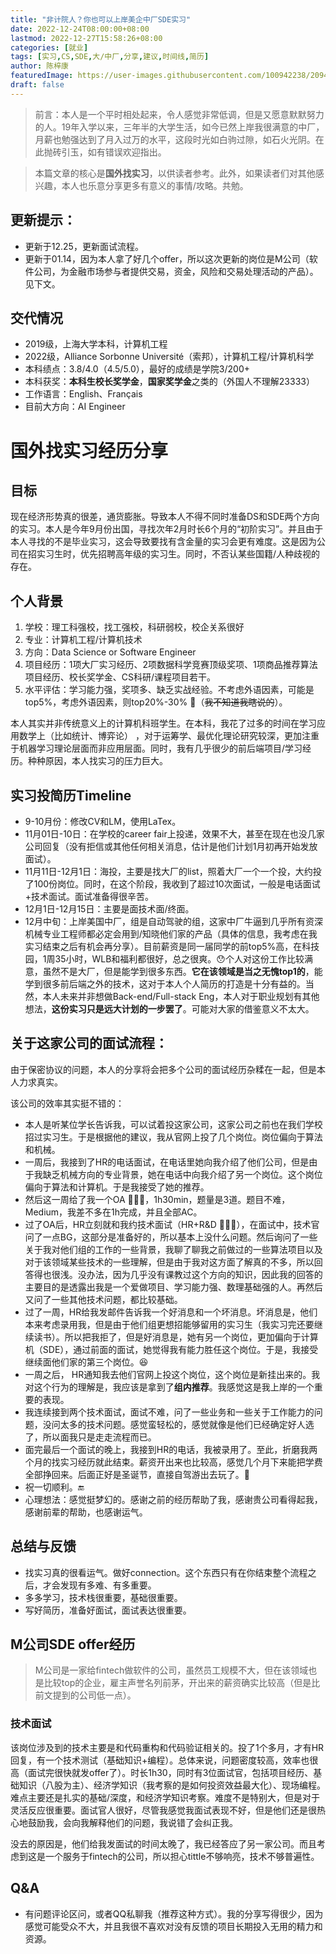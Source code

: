 ```yaml
---
title: "非计院人？你也可以上岸美企中厂SDE实习"
date: 2022-12-24T08:00:00+08:00
lastmod: 2022-12-27T15:58:26+08:00
categories: [就业]
tags: [实习,CS,SDE,大/中厂,分享,建议,时间线,简历]
author: 陈梓康
featuredImage: https://user-images.githubusercontent.com/100942238/209415436-8e8affe6-41c6-4277-bdbf-893f23521f2f.jpg
draft: false
---
```


> 前言：本人是一个平时相处起来，令人感觉非常低调，但是又愿意默默努力的人。19年入学以来，三年半的大学生活，如今已然上岸我很满意的中厂，月薪也勉强达到了月入过万的水平，这段时光如白驹过隙，如石火光阴。在此抛砖引玉，如有错误欢迎指出。

> 本篇文章的核心是**国外找实习**，以供读者参考。此外，如果读者们对其他感兴趣，本人也乐意分享更多有意义的事情/攻略。共勉。

## 更新提示：

- 更新于12.25，更新面试流程。
- 更新于01.14，因为本人拿了好几个offer，所以这次更新的岗位是M公司（软件公司，为金融市场参与者提供交易，资金，风险和交易处理活动的产品）。见下文。

## 交代情况
- 2019级，上海大学本科，计算机工程
- 2022级，Alliance Sorbonne Université（索邦），计算机工程/计算机科学
- 本科绩点：3.8/4.0（4.5/5.0），最好的成绩是学院3/200+
- 本科获奖：**本科生校长奖学金**，**国家奖学金**之类的（外国人不理解23333）
- 工作语言：English、Français
- 目前大方向：AI Engineer

# 国外找实习经历分享

## 目标

现在经济形势真的很差，通货膨胀。导致本人不得不同时准备DS和SDE两个方向的实习。本人是今年9月份出国，寻找次年2月时长6个月的“初阶实习”。并且由于本人寻找的不是毕业实习，这会导致要找有含金量的实习会更有难度。这是因为公司在招实习生时，优先招聘高年级的实习生。同时，不否认某些国籍/人种歧视的存在。

## 个人背景

1. 学校：理工科强校，找工强校，科研弱校，校企关系很好
2. 专业：计算机工程/计算机技术
3. 方向：Data Science or Software Engineer
4. 项目经历：1项大厂实习经历、2项数据科学竞赛顶级奖项、1项商品推荐算法项目经历、校长奖学金、CS科研/课程项目若干。
5. 水平评估：学习能力强，奖项多、缺乏实战经验。不考虑外语因素，可能是top5%，考虑外语因素，则top20%-30% 🤒（~~我不知道我瞎说的~~）。

本人其实并非传统意义上的计算机科班学生。在本科，我花了过多的时间在学习应用数学上（比如统计、博弈论） ，对于运筹学、最优化理论研究较深，更加注重于机器学习理论层面而非应用层面。同时，我有几乎很少的前后端项目/学习经历。种种原因，本人找实习的压力巨大。

## 实习投简历Timeline

- 9-10月份：修改CV和LM，使用LaTex。
- 11月01日-10日：在学校的career fair上投递，效果不大，甚至在现在也没几家公司回复（没有拒信或其他任何相关消息，估计是他们计划1月初再开始发放面试）。
- 11月11日-12月1日：海投，主要是找大厂的list，照着大厂一个一个投，大约投了100份岗位。同时，在这个阶段，我收到了超过10次面试，一般是电话面试+技术面试。面试准备得很辛苦。
- 12月1日-12月15日：主要是面技术面/终面。
- 12月中旬：上岸美国中厂，组是自动驾驶的组，这家中厂牛逼到几乎所有资深机械专业工程师都必定会用到/知晓他们家的产品（具体的信息，我考虑在我实习结束之后有机会再分享）。目前薪资是同一届同学的前top5%高，在科技园，1周35小时，WLB和福利都很好，总之很爽。😯个人对这份工作比较满意，虽然不是大厂，但是能学到很多东西。**它在该领域是当之无愧top1的**，能学到很多前后端之外的技术，这对于本人个人简历的打造是十分有益的。当然，本人未来并非想做Back-end/Full-stack Eng，本人对于职业规划有其他想法，**这份实习只是远大计划的一步罢了**。可能对大家的借鉴意义不太大。

## 关于这家公司的面试流程：

由于保密协议的问题，本人的分享将会把多个公司的面试经历杂糅在一起，但是本人力求真实。

该公司的效率其实挺不错的：

- 本人是听某位学长告诉我，可以试着投这家公司，这家公司之前也在我们学校招过实习生。于是根据他的建议，我从官网上投了几个岗位。岗位偏向于算法和机械。
- 一周后，我接到了HR的电话面试，在电话里她向我介绍了他们公司，但是由于我缺乏机械方向的专业背景，她在电话中向我介绍了另一个岗位。这个岗位偏向于算法和计算机。于是我接受了她的推荐。
- 然后这一周给了我一个OA 🧑🏻‍💻，1h30min，题量是3道。题目不难，Medium，我差不多在1h完成，并且全部AC。
- 过了OA后，HR立刻就和我约技术面试（HR+R&D 🧑🏻‍💼），在面试中，技术官问了一点BG，这部分是准备好的，所以基本上没什么问题。然后询问了一些关于我对他们组的工作的一些背景，我聊了聊我之前做过的一些算法项目以及对于该领域某些技术的一些理解，但是由于我对这方面了解真的不多，所以回答得也很浅。没办法，因为几乎没有课教过这个方向的知识，因此我的回答的主要目的是透露出我是一个爱做项目、学习能力强、数理基础强的人。再然后又问了一些其他技术问题，都比较基础。
- 过了一周，HR给我发邮件告诉我一个好消息和一个坏消息。坏消息是，他们本来考虑录用我，但是由于他们组更想招能够留用的实习生（我实习完还要继续读书）。所以把我拒了，但是好消息是，她有另一个岗位，更加偏向于计算机（SDE），通过前面的面试，她觉得我有能力胜任这个岗位。于是，我接受继续面他们家的第三个岗位。😆
- 一周之后， HR通知我去他们官网上投这个岗位，这个岗位是新挂出来的。我对这个行为的理解是，我应该是拿到了**组内推荐**。我感觉这是我上岸的一个重要的表现。
- 我连续接到两个技术面试，面试不难，问了一些业务和一些关于工作能力的问题，没问太多的技术问题。感觉蛮轻松的，感觉就像是他们已经确定好人选了，所以面我只是走走流程而已。
- 面完最后一个面试的晚上，我接到HR的电话，我被录用了。至此，折磨我两个月的找实习经历就此结束。薪资开出来也比较高，感觉几个月下来能把学费全部挣回来。后面正好是圣诞节，直接自驾游出去玩了。🥰
- 祝一切顺利。🔚
- 心理想法：感觉挺梦幻的。感谢之前的经历帮助了我，感谢贵公司看得起我，感谢前辈的帮助，也感谢运气。

## 总结与反馈

- 找实习真的很看运气。做好connection。这个东西只有在你结束整个流程之后，才会发现有多难、有多重要。
- 多多学习，技术栈很重要，基础很重要。
- 写好简历，准备好面试，面试表达很重要。

## M公司SDE offer经历

> M公司是一家给fintech做软件的公司，虽然员工规模不大，但在该领域也是比较top的企业，雇主声誉名列前茅，开出来的薪资确实比较高（但是比前文提到的公司低一点）。

### 技术面试

该岗位涉及到的技术主要是和代码重构和代码验证相关的。投了1个多月，才有HR回复，有一个技术测试（基础知识+编程）。总体来说，问题密度较高，效率也很高（面试完很快就发offer了）。时长1h30，同时有3位面试官，包括项目经历、基础知识（八股为主）、经济学知识（我考察的是如何投资效益最大化）、现场编程。难点主要还是扎实的基础/深度，和经济学知识考察。难度不是特别大，但是对于灵活反应很重要。面试官人很好，尽管我感觉我面试表现不好，但是他们还是很热心地鼓励我，会向我解释他们的问题，我说错了会纠正我。

没去的原因是，他们给我发面试的时间太晚了，我已经答应了另一家公司。而且考虑到这是一个服务于fintech的公司，所以担心tittle不够响亮，技术不够普遍性。

## Q&A

- 有问题评论区问，或者QQ私聊我（推荐这种方式）。我的分享写得很少，因为感觉可能受众不大，并且我很不喜欢对没有反馈的项目长期投入无用的精力和资源。
